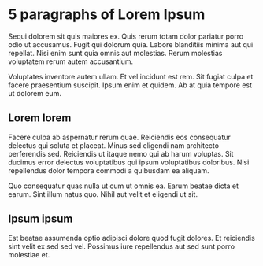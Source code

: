 # 5 paragraphs of Lorem Ipsum

Sequi dolorem sit quis maiores ex. Quis rerum totam dolor pariatur porro odio ut accusamus. Fugit qui dolorum quia. Labore blanditiis minima aut qui repellat. Nisi enim sunt quia omnis aut molestias. Rerum molestias voluptatem rerum autem accusantium.

Voluptates inventore autem ullam. Et vel incidunt est rem. Sit fugiat culpa et facere praesentium suscipit. Ipsum enim et quidem. Ab at quia tempore est ut dolorem eum.

## Lorem lorem
Facere culpa ab aspernatur rerum quae. Reiciendis eos consequatur delectus qui soluta et placeat. Minus sed eligendi nam architecto perferendis sed. Reiciendis ut itaque nemo qui ab harum voluptas. Sit ducimus error delectus voluptatibus qui ipsum voluptatibus doloribus. Nisi repellendus dolor tempora commodi a quibusdam ea aliquam.

Quo consequatur quas nulla ut cum ut omnis ea. Earum beatae dicta et earum. Sint illum natus quo. Nihil aut velit et eligendi ut sit.

## Ipsum ipsum
Est beatae assumenda optio adipisci dolore quod fugit dolores. Et reiciendis sint velit ex sed sed vel. Possimus iure repellendus aut sed sunt porro molestiae et.
